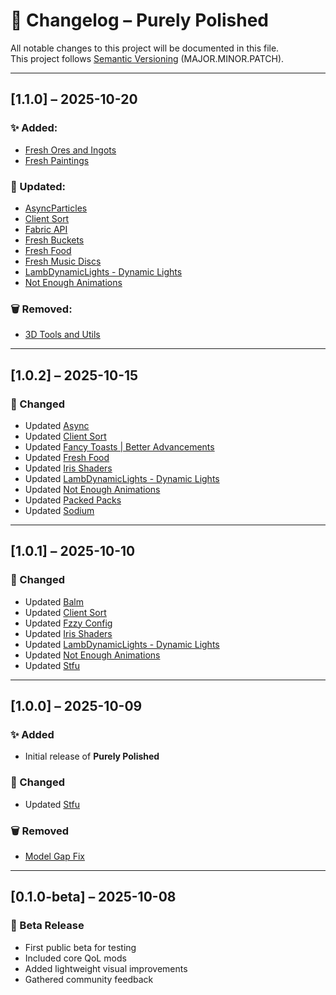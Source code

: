 # 📜 Changelog – Purely Polished

All notable changes to this project will be documented in this file.  
This project follows [Semantic Versioning](https://semver.org/) (MAJOR.MINOR.PATCH).

---

## [1.1.0] – 2025-10-20

### ✨ Added:
- [Fresh Ores and Ingots](https://modrinth.com/resourcepack/fresh-ores-and-ingots)
- [Fresh Paintings](https://modrinth.com/resourcepack/fresh-paintings)

### 🔧 Updated:
- [AsyncParticles](https://modrinth.com/mod/asyncparticles)
- [Client Sort](https://modrinth.com/mod/clientsort)
- [Fabric API](https://modrinth.com/mod/fabric-api)
- [Fresh Buckets](https://modrinth.com/resourcepack/fresh-buckets)
- [Fresh Food](https://modrinth.com/resourcepack/fresh-food)
- [Fresh Music Discs](https://modrinth.com/resourcepack/fresh-music-discs)
- [LambDynamicLights - Dynamic Lights](https://modrinth.com/mod/lambdynamiclights)
- [Not Enough Animations](https://modrinth.com/mod/not-enough-animations)

### 🗑️ Removed:
- [3D Tools and Utils](https://modrinth.com/resourcepack/tools-and-utils)

---

## [1.0.2] – 2025-10-15

### 🔧 Changed
- Updated [Async](https://modrinth.com/mod/async)
- Updated [Client Sort](https://modrinth.com/mod/clientsort)
- Updated [Fancy Toasts | Better Advancements](https://modrinth.com/mod/fancy-toasts)
- Updated [Fresh Food](https://modrinth.com/resourcepack/fresh-food)
- Updated [Iris Shaders](https://modrinth.com/mod/iris)
- Updated [LambDynamicLights - Dynamic Lights](https://modrinth.com/mod/lambdynamiclights)
- Updated [Not Enough Animations](https://modrinth.com/mod/not-enough-animations)
- Updated [Packed Packs](https://modrinth.com/mod/packed-packs)
- Updated [Sodium](https://modrinth.com/mod/sodium)

---

## [1.0.1] – 2025-10-10

### 🔧 Changed
- Updated [Balm](https://modrinth.com/mod/balm)
- Updated [Client Sort](https://modrinth.com/mod/clientsort)
- Updated [Fzzy Config](https://modrinth.com/mod/fzzy-config)
- Updated [Iris Shaders](https://modrinth.com/mod/iris)
- Updated [LambDynamicLights - Dynamic Lights](https://modrinth.com/mod/lambdynamiclights)
- Updated [Not Enough Animations](https://modrinth.com/mod/not-enough-animations)
- Updated [Stfu](https://modrinth.com/mod/shuttfup)

---

## [1.0.0] – 2025-10-09

### ✨ Added
- Initial release of **Purely Polished**

### 🔧 Changed
- Updated [Stfu](https://modrinth.com/mod/shuttfup)

### 🗑️ Removed
- [Model Gap Fix](https://modrinth.com/mod/modelfix)

---

## [0.1.0-beta] – 2025-10-08
### 🚀 Beta Release
- First public beta for testing
- Included core QoL mods
- Added lightweight visual improvements
- Gathered community feedback
